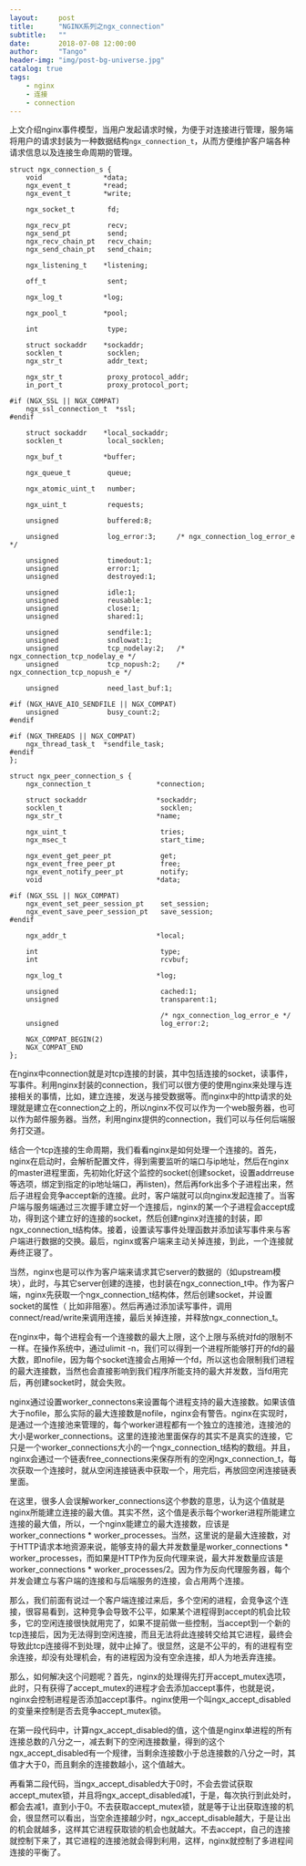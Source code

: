 ```yaml
---
layout:     post
title:      "NGINX系列之ngx_connection"
subtitle:   ""
date:       2018-07-08 12:00:00
author:     "Tango"
header-img: "img/post-bg-universe.jpg"
catalog: true
tags:   
    - nginx
    - 连接
    - connection
---
```


上文介绍nginx事件模型，当用户发起请求时候，为便于对连接进行管理，服务端将用户的请求封装为一种数据结构`ngx_connection_t`，从而方便维护客户端各种请求信息以及连接生命周期的管理。


```
struct ngx_connection_s {
    void               *data;
    ngx_event_t        *read;
    ngx_event_t        *write;

    ngx_socket_t        fd;

    ngx_recv_pt         recv;
    ngx_send_pt         send;
    ngx_recv_chain_pt   recv_chain;
    ngx_send_chain_pt   send_chain;

    ngx_listening_t    *listening;

    off_t               sent;

    ngx_log_t          *log;

    ngx_pool_t         *pool;

    int                 type;

    struct sockaddr    *sockaddr;
    socklen_t           socklen;
    ngx_str_t           addr_text;

    ngx_str_t           proxy_protocol_addr;
    in_port_t           proxy_protocol_port;

#if (NGX_SSL || NGX_COMPAT)
    ngx_ssl_connection_t  *ssl;
#endif

    struct sockaddr    *local_sockaddr;
    socklen_t           local_socklen;

    ngx_buf_t          *buffer;

    ngx_queue_t         queue;

    ngx_atomic_uint_t   number;

    ngx_uint_t          requests;

    unsigned            buffered:8;

    unsigned            log_error:3;     /* ngx_connection_log_error_e */

    unsigned            timedout:1;
    unsigned            error:1;
    unsigned            destroyed:1;

    unsigned            idle:1;
    unsigned            reusable:1;
    unsigned            close:1;
    unsigned            shared:1;

    unsigned            sendfile:1;
    unsigned            sndlowat:1;
    unsigned            tcp_nodelay:2;   /* ngx_connection_tcp_nodelay_e */
    unsigned            tcp_nopush:2;    /* ngx_connection_tcp_nopush_e */

    unsigned            need_last_buf:1;

#if (NGX_HAVE_AIO_SENDFILE || NGX_COMPAT)
    unsigned            busy_count:2;
#endif

#if (NGX_THREADS || NGX_COMPAT)
    ngx_thread_task_t  *sendfile_task;
#endif
};

struct ngx_peer_connection_s {
    ngx_connection_t                *connection;

    struct sockaddr                 *sockaddr;
    socklen_t                        socklen;
    ngx_str_t                       *name;

    ngx_uint_t                       tries;
    ngx_msec_t                       start_time;

    ngx_event_get_peer_pt            get;
    ngx_event_free_peer_pt           free;
    ngx_event_notify_peer_pt         notify;
    void                            *data;

#if (NGX_SSL || NGX_COMPAT)
    ngx_event_set_peer_session_pt    set_session;
    ngx_event_save_peer_session_pt   save_session;
#endif

    ngx_addr_t                      *local;

    int                              type;
    int                              rcvbuf;

    ngx_log_t                       *log;

    unsigned                         cached:1;
    unsigned                         transparent:1;

                                     /* ngx_connection_log_error_e */
    unsigned                         log_error:2;

    NGX_COMPAT_BEGIN(2)
    NGX_COMPAT_END
};

```
在nginx中connection就是对tcp连接的封装，其中包括连接的socket，读事件，写事件。利用nginx封装的connection，我们可以很方便的使用nginx来处理与连接相关的事情，比如，建立连接，发送与接受数据等。而nginx中的http请求的处理就是建立在connection之上的，所以nginx不仅可以作为一个web服务器，也可以作为邮件服务器。当然，利用nginx提供的connection，我们可以与任何后端服务打交道。

结合一个tcp连接的生命周期，我们看看nginx是如何处理一个连接的。首先，nginx在启动时，会解析配置文件，得到需要监听的端口与ip地址，然后在nginx的master进程里面，先初始化好这个监控的socket(创建socket，设置addrreuse等选项，绑定到指定的ip地址端口，再listen)，然后再fork出多个子进程出来，然后子进程会竞争accept新的连接。此时，客户端就可以向nginx发起连接了。当客户端与服务端通过三次握手建立好一个连接后，nginx的某一个子进程会accept成功，得到这个建立好的连接的socket，然后创建nginx对连接的封装，即ngx_connection_t结构体。接着，设置读写事件处理函数并添加读写事件来与客户端进行数据的交换。最后，nginx或客户端来主动关掉连接，到此，一个连接就寿终正寝了。

当然，nginx也是可以作为客户端来请求其它server的数据的（如upstream模块），此时，与其它server创建的连接，也封装在ngx_connection_t中。作为客户端，nginx先获取一个ngx_connection_t结构体，然后创建socket，并设置socket的属性（ 比如非阻塞）。然后再通过添加读写事件，调用connect/read/write来调用连接，最后关掉连接，并释放ngx_connection_t。

在nginx中，每个进程会有一个连接数的最大上限，这个上限与系统对fd的限制不一样。在操作系统中，通过ulimit -n，我们可以得到一个进程所能够打开的fd的最大数，即nofile，因为每个socket连接会占用掉一个fd，所以这也会限制我们进程的最大连接数，当然也会直接影响到我们程序所能支持的最大并发数，当fd用完后，再创建socket时，就会失败。

nginx通过设置worker_connectons来设置每个进程支持的最大连接数。如果该值大于nofile，那么实际的最大连接数是nofile，nginx会有警告。nginx在实现时，是通过一个连接池来管理的，每个worker进程都有一个独立的连接池，连接池的大小是worker_connections。这里的连接池里面保存的其实不是真实的连接，它只是一个worker_connections大小的一个ngx_connection_t结构的数组。并且，nginx会通过一个链表free_connections来保存所有的空闲ngx_connection_t，每次获取一个连接时，就从空闲连接链表中获取一个，用完后，再放回空闲连接链表里面。

在这里，很多人会误解worker_connections这个参数的意思，认为这个值就是nginx所能建立连接的最大值。其实不然，这个值是表示每个worker进程所能建立连接的最大值，所以，一个nginx能建立的最大连接数，应该是worker_connections * worker_processes。当然，这里说的是最大连接数，对于HTTP请求本地资源来说，能够支持的最大并发数量是worker_connections * worker_processes，而如果是HTTP作为反向代理来说，最大并发数量应该是worker_connections * worker_processes/2。因为作为反向代理服务器，每个并发会建立与客户端的连接和与后端服务的连接，会占用两个连接。

那么，我们前面有说过一个客户端连接过来后，多个空闲的进程，会竞争这个连接，很容易看到，这种竞争会导致不公平，如果某个进程得到accept的机会比较多，它的空闲连接很快就用完了，如果不提前做一些控制，当accept到一个新的tcp连接后，因为无法得到空闲连接，而且无法将此连接转交给其它进程，最终会导致此tcp连接得不到处理，就中止掉了。很显然，这是不公平的，有的进程有空余连接，却没有处理机会，有的进程因为没有空余连接，却人为地丢弃连接。

那么，如何解决这个问题呢？首先，nginx的处理得先打开accept_mutex选项，此时，只有获得了accept_mutex的进程才会去添加accept事件，也就是说，nginx会控制进程是否添加accept事件。nginx使用一个叫ngx_accept_disabled的变量来控制是否去竞争accept_mutex锁。

在第一段代码中，计算ngx_accept_disabled的值，这个值是nginx单进程的所有连接总数的八分之一，减去剩下的空闲连接数量，得到的这个ngx_accept_disabled有一个规律，当剩余连接数小于总连接数的八分之一时，其值才大于0，而且剩余的连接数越小，这个值越大。

再看第二段代码，当ngx_accept_disabled大于0时，不会去尝试获取accept_mutex锁，并且将ngx_accept_disabled减1，于是，每次执行到此处时，都会去减1，直到小于0。不去获取accept_mutex锁，就是等于让出获取连接的机会，很显然可以看出，当空余连接越少时，ngx_accept_disable越大，于是让出的机会就越多，这样其它进程获取锁的机会也就越大。不去accept，自己的连接就控制下来了，其它进程的连接池就会得到利用，这样，nginx就控制了多进程间连接的平衡了。